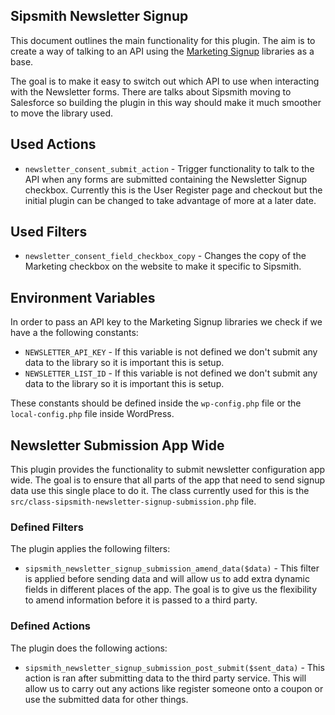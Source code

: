 ## Sipsmith Newsletter Signup

This document outlines the main functionality for this plugin. The aim is to create a way of talking to an API using the [Marketing Signup](https://gitlab.creode.co.uk/creode/libraries/marketing-signup) libraries as a base.

The goal is to make it easy to switch out which API to use when interacting with the Newsletter forms. There are talks about Sipsmith moving to Salesforce so building the plugin in this way should make it much smoother to move the library used.

## Used Actions

* `newsletter_consent_submit_action` - Trigger functionality to talk to the API when any forms are submitted containing the Newsletter Signup checkbox. Currently this is the User Register page and checkout but the initial plugin can be changed to take advantage of more at a later date.

## Used Filters

* `newsletter_consent_field_checkbox_copy` - Changes the copy of the Marketing checkbox on the website to make it specific to Sipsmith.

## Environment Variables

In order to pass an API key to the Marketing Signup libraries we check if we have a the following constants:

* `NEWSLETTER_API_KEY` - If this variable is not defined we don't submit any data to the library so it is important this is setup.
* `NEWSLETTER_LIST_ID` - If this variable is not defined we don't submit any data to the library so it is important this is setup.

These constants should be defined inside the `wp-config.php` file or the `local-config.php` file inside WordPress.

## Newsletter Submission App Wide

This plugin provides the functionality to submit newsletter configuration app wide. The goal is to ensure that all parts of the app that need to send signup data use this single place to do it. The class currently used for this is the `src/class-sipsmith-newsletter-signup-submission.php` file.

### Defined Filters

The plugin applies the following filters:

* `sipsmith_newsletter_signup_submission_amend_data($data)` - This filter is applied before sending data and will allow us to add extra dynamic fields in different places of the app. The goal is to give us the flexibility to amend information before it is passed to a third party.

### Defined Actions

The plugin does the following actions:

* `sipsmith_newsletter_signup_submission_post_submit($sent_data)` - This action is ran after submitting data to the third party service. This will allow us to carry out any actions like register someone onto a coupon or use the submitted data for other things.
